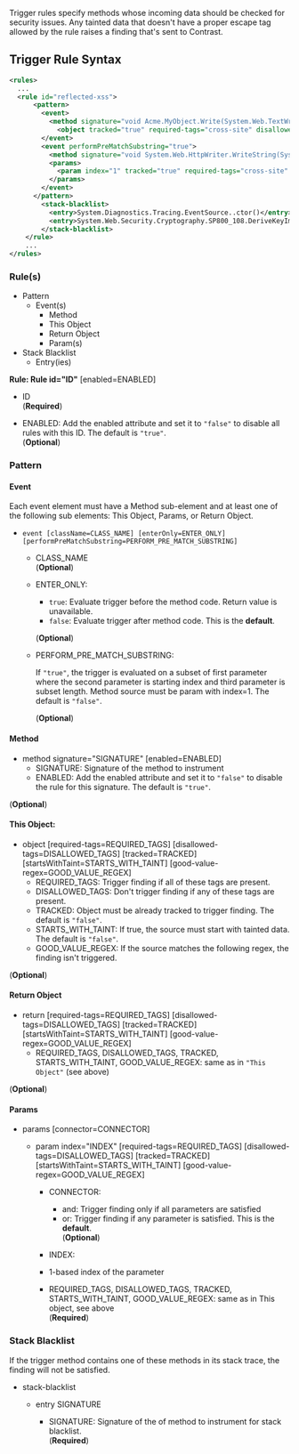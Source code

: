 <!--
title: "Level 2 Rules - Trigger Rules"
description: "Information on .NET Instrumentation Trigger Rules"
tags: "installation policy customization rules level agent .Net instrumentation trigger"
-->

Trigger rules specify methods whose incoming data should be checked for security issues. Any tainted data that doesn't have a proper escape tag allowed by the rule raises a finding that's sent to Contrast.

## Trigger Rule Syntax

```xml
<rules>
  ...
  <rule id="reflected-xss">
      <pattern>
        <event>
          <method signature="void Acme.MyObject.Write(System.Web.TextWriter)" />
            <object tracked="true" required-tags="cross-site" disallowed-tags="html-encoded,url-encoded,js-encoded,custom-encoded,limited-chars" />
        </event>
        <event performPreMatchSubstring="true">
          <method signature="void System.Web.HttpWriter.WriteString(System.String)" />
          <params>
            <param index="1" tracked="true" required-tags="cross-site" disallowed-tags="html-encoded,url-encoded,js-encoded,custom-encoded,limited-chars" good-value-regex="^(ESCAPED.*)" startsWithTaint="true" />
          </params>
        </event>
      </pattern>
        <stack-blacklist>
          <entry>System.Diagnostics.Tracing.EventSource..ctor()</entry>
          <entry>System.Web.Security.Cryptography.SP800_108.DeriveKeyImpl()</entry>
        </stack-blacklist>
    </rule>
    ...
</rules>
```

### Rule(s)

 * Pattern
   * Event(s)
     * Method
     * This Object
     * Return Object
     * Param(s)
 * Stack Blacklist
   * Entry(ies)
       
**Rule: Rule id="ID"** [enabled=ENABLED]
  * ID <br>
  (**Required**)
   
  * ENABLED: Add the enabled attribute and set it to `"false"` to disable all rules with this ID. The default is `"true"`. <br>
   (**Optional**)
    
### Pattern
  
#### Event 

Each event element must have a Method sub-element and at least one of the following sub elements: This Object, Params, or Return Object.
  
  * `event [className=CLASS_NAME] [enterOnly=ENTER_ONLY] [performPreMatchSubstring=PERFORM_PRE_MATCH_SUBSTRING]` 
    * CLASS_NAME <br>
    (**Optional**)
      
    * ENTER_ONLY: 
    
      * `true`: Evaluate trigger before the method code. Return value is unavailable.
      * `false`: Evaluate trigger after method code. This is the **default**.
        
      (**Optional**)

    * PERFORM_PRE_MATCH_SUBSTRING: 
         
      If `"true"`, the trigger is evaluated on a subset of first parameter where the second parameter is starting index and third parameter is subset length. Method source must be param with index=1. The default is `"false"`.

      (**Optional**)
      
#### Method 

  * method signature="SIGNATURE" [enabled=ENABLED]
    * SIGNATURE: Signature of the method to instrument
    * ENABLED: Add the enabled attribute and set it to `"false"` to disable the rule for this signature. The default is `"true"`.
    
  (**Optional**)
    

#### This Object:

  * object [required-tags=REQUIRED_TAGS] [disallowed-tags=DISALLOWED_TAGS] [tracked=TRACKED] [startsWithTaint=STARTS_WITH_TAINT] [good-value-regex=GOOD_VALUE_REGEX]
      * REQUIRED_TAGS: Trigger finding if all of these tags are present.
      * DISALLOWED_TAGS: Don't trigger finding if any of these tags are present.
      * TRACKED: Object must be already tracked to trigger finding. The default is `"false"`.
      * STARTS_WITH_TAINT: If true, the source must start with tainted data. The default is `"false"`.
      * GOOD_VALUE_REGEX: If the source matches the following regex, the finding isn't triggered. 
  
  (**Optional**)

#### Return Object 

  * return [required-tags=REQUIRED_TAGS] [disallowed-tags=DISALLOWED_TAGS] [tracked=TRACKED] [startsWithTaint=STARTS_WITH_TAINT] [good-value-regex=GOOD_VALUE_REGEX]
    * REQUIRED_TAGS, DISALLOWED_TAGS, TRACKED, STARTS_WITH_TAINT, GOOD_VALUE_REGEX: same as in `"This Object"` (see above)

  (**Optional**)
    
#### Params

  * params [connector=CONNECTOR]
    * param index="INDEX" [required-tags=REQUIRED_TAGS] [disallowed-tags=DISALLOWED_TAGS] [tracked=TRACKED] [startsWithTaint=STARTS_WITH_TAINT] [good-value-regex=GOOD_VALUE_REGEX]
    
      * CONNECTOR: 

        * and: Trigger finding only if all parameters are satisfied
        * or: Trigger finding if any parameter is satisfied. This is the **default**. <br> (**Optional**)
    
      * INDEX:
      
       * 1-based index of the parameter
       * REQUIRED_TAGS, DISALLOWED_TAGS, TRACKED, STARTS_WITH_TAINT, GOOD_VALUE_REGEX: same as in This object, see above <br> (**Required**)

### Stack Blacklist
  
If the trigger method contains one of these methods in its stack trace, the finding will not be satisfied.
  
  * stack-blacklist
    * entry SIGNATURE
    
      * SIGNATURE: Signature of the of method to instrument for stack blacklist.
      <br> (**Required**)
      
